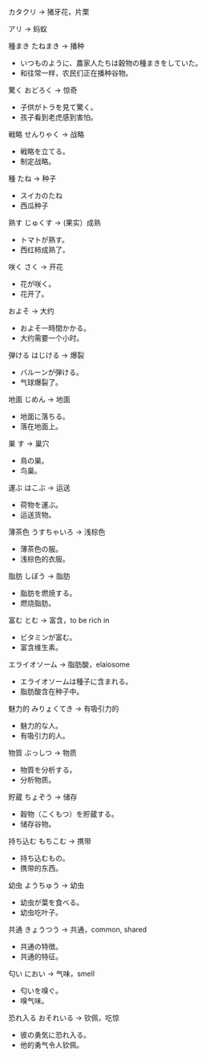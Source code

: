 
カタクリ -> 猪牙花，片栗

アリ -> 蚂蚁

種まき たねまき -> 播种

- いつものように、農家人たちは穀物の種まきをしていた。
- 和往常一样，农民们正在播种谷物。

驚く おどろく -> 惊奇

- 子供がトラを見て驚く。
- 孩子看到老虎感到害怕。

戦略 せんりゃく -> 战略

- 戦略を立てる。
- 制定战略。

種 たね -> 种子

- スイカのたね
- 西瓜种子

熟す じゅくす -> (果实）成熟

- トマトが熟す。
- 西红柿成熟了。

咲く さく -> 开花

- 花が咲く。
- 花开了。

およそ -> 大约

- およそ一時間かかる。
- 大约需要一个小时。

弾ける はじける -> 爆裂

- バルーンが弾ける。
- 气球爆裂了。

地面 じめん -> 地面

- 地面に落ちる。
- 落在地面上。

巣 す -> 巢穴

- 鳥の巣。
- 鸟巢。

運ぶ はこぶ -> 运送

- 荷物を運ぶ。
- 运送货物。

薄茶色 うすちゃいろ -> 浅棕色

- 薄茶色の服。
- 浅棕色的衣服。

脂肪 しぼう -> 脂肪

- 脂肪を燃焼する。
- 燃烧脂肪。

富む とむ -> 富含，to be rich in

- ビタミンが富む。
- 富含维生素。

エライオソーム -> 脂肪酸，elaiosome

- エライオソームは種子に含まれる。
- 脂肪酸含在种子中。

魅力的 みりょくてき -> 有吸引力的

- 魅力的な人。
- 有吸引力的人。

物質 ぶっしつ -> 物质

- 物質を分析する。
- 分析物质。

貯蔵 ちょぞう -> 储存

- 穀物（こくもつ）を貯蔵する。
- 储存谷物。

持ち込む もちこむ -> 携带

- 持ち込むもの。
- 携带的东西。

幼虫 ようちゅう -> 幼虫

- 幼虫が葉を食べる。
- 幼虫吃叶子。

共通 きょうつう -> 共通，common, shared

- 共通の特徴。
- 共通的特征。

匂い におい -> 气味，smell

- 匂いを嗅ぐ。
- 嗅气味。

恐れ入る おそれいる -> 钦佩，吃惊

- 彼の勇気に恐れ入る。
- 他的勇气令人钦佩。